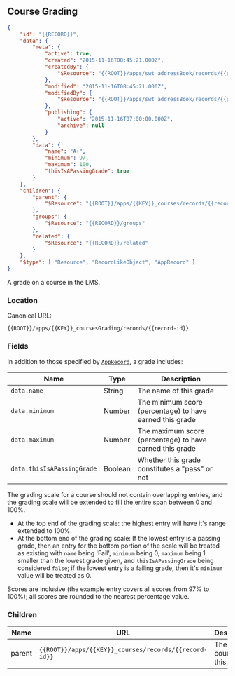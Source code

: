 ## Course Grading

```json
{
	"id": "{{RECORD}}",
	"data": {
		"meta": {
			"active": true,
			"created": "2015-11-16T08:45:21.000Z",
			"createdBy": {
				"$Resource": "{{ROOT}}/apps/swt_addressBook/records/{{person-id}}"
			},
			"modified": "2015-11-16T08:45:21.000Z",
			"modifiedBy": {
				"$Resource": "{{ROOT}}/apps/swt_addressBook/records/{{person-id}}"
			},
			"publishing": {
				"active": "2015-11-16T07:00:00.000Z",
				"archive": null
			}
		},
		"data": {
			"name": "A+",
			"minimum": 97,
			"maximum": 100,
			"thisIsAPassingGrade": true
		}
	},
	"children": {
		"parent": {
			"$Resource": "{{ROOT}}/apps/{{KEY}}_courses/records/{{record-id}}"
		},
		"groups": {
			"$Resource": "{{RECORD}}/groups"
		},
		"related": {
			"$Resource": "{{RECORD}}/related"
		}
	},
	"$type": [ "Resource", "RecordLikeObject", "AppRecord" ]
}
```

A grade on a course in the LMS.

### Location

Canonical URL:

``{{ROOT}}/apps/{{KEY}}_coursesGrading/records/{{record-id}}``

### Fields

In addition to those specified by [``AppRecord``](#record-apprecord), a grade includes:

Name | Type | Description
---- | ---- | -----------
``data.name`` | String | The name of this grade
``data.minimum`` | Number | The minimum score (percentage) to have earned this grade
``data.maximum`` | Number | The maximum score (percentage) to have earned this grade
``data.thisIsAPassingGrade`` | Boolean | Whether this grade constitutes a "pass" or not

The grading scale for a course should not contain overlapping entries, and the grading scale will be extended to fill the entire span
between 0 and 100%.

* At the top end of the grading scale: the highest entry will have it's range extended to 100%.
* At the bottom end of the grading scale: If the lowest entry is a passing grade, then an entry for the bottom portion of the scale will be
  treated as existing with ``name`` being 'Fail', ``minimum`` being 0, ``maximum`` being 1 smaller than the lowest grade given, and ``thisIsAPassingGrade``
  being considered ``false``; if the lowest entry is a failing grade, then it's ``minimum`` value will be treated as 0.  

Scores are inclusive (the example entry covers all scores from 97% to 100%); all scores are rounded to the nearest
percentage value.

### Children

Name | URL | Description | Type
---- | ------------- | ----------- | ----
parent | ``{{ROOT}}/apps/{{KEY}}_courses/records/{{record-id}}`` | The parent course for this grade | [``AppRecord``](#record-apprecord) of type [Course](#courses)
